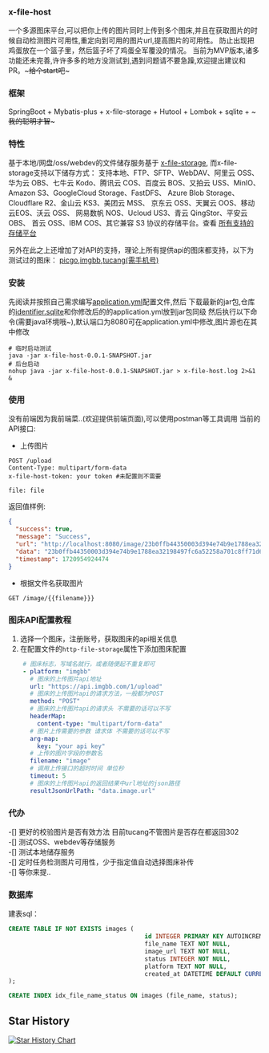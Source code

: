 ### x-file-host
一个多源图床平台,可以把你上传的图片同时上传到多个图床,并且在获取图片的时候自动检测图片可用性,重定向到可用的图片url,提高图片的可用性。
防止出现把鸡蛋放在一个篮子里，然后篮子坏了鸡蛋全军覆没的情况。
当前为MVP版本,诸多功能还未完善,许许多多的地方没测试到,遇到问题请不要急躁,欢迎提出建议和PR。~~~给个start吧~~~
### 框架
SpringBoot + Mybatis-plus + x-file-storage + Hutool + Lombok + sqlite + ~~~我的聪明才智~~~
### 特性
基于本地/网盘/oss/webdev的文件储存服务基于 [x-file-storage](https://x-file-storage.xuyanwu.cn/#/),
而x-file-storage支持以下储存方式：
支持本地、FTP、SFTP、WebDAV、阿里云 OSS、华为云 OBS、七牛云 Kodo、腾讯云 COS、百度云 BOS、又拍云 USS、MinIO、
Amazon S3、GoogleCloud Storage、FastDFS、 Azure Blob Storage、Cloudflare R2、金山云 KS3、美团云 MSS、
京东云 OSS、天翼云 OOS、移动 云EOS、沃云 OSS、 网易数帆 NOS、Ucloud US3、青云 QingStor、平安云 OBS、
首云 OSS、IBM COS、其它兼容 S3 协议的存储平台。查看 [所有支持的存储平台](https://x-file-storage.xuyanwu.cn/#/%E5%AD%98%E5%82%A8%E5%B9%B3%E5%8F%B0)

另外在此之上还增加了对API的支持，理论上所有提供api的图床都支持，以下为测试过的图床：
[picgo](http://www.picgo.net/),[imgbb](https://imgbb.com/login),[tucang(需手机号)](http://tucang.cc)
### 安装
先阅读并按照自己需求编写[application.yml](src%2Fmain%2Fresources%2Fapplication.yml)配置文件,然后
下载最新的jar包,仓库的[identifier.sqlite](identifier.sqlite)和你修改后的的application.yml放到jar包同级
然后执行以下命令(需要java环境哦~),默认端口为8080可在application.yml中修改,图片源也在其中修改

```shell
# 临时启动测试
java -jar x-file-host-0.0.1-SNAPSHOT.jar
# 后台启动
nohup java -jar x-file-host-0.0.1-SNAPSHOT.jar > x-file-host.log 2>&1 &
```
### 使用
没有前端因为我前端菜..(欢迎提供前端页面),可以使用postman等工具调用
当前的API接口:
- 上传图片
```http request
POST /upload
Content-Type: multipart/form-data
x-file-host-token: your token #未配置则不需要

file: file
```
返回值样例:
```json
{
  "success": true,
  "message": "Success",
  "url": "http://localhost:8080/image/23b0ffb44350003d394e74b9e1788ea32198497fc6a52258a701c8ff71d67ea5.png",
  "data": "23b0ffb44350003d394e74b9e1788ea32198497fc6a52258a701c8ff71d67ea5.png", 
  "timestamp": 1720954924474
}
```
- 根据文件名获取图片
```http request
GET /image/{{filename}}}
```
### 图床API配置教程
1. 选择一个图床，注册账号，获取图床的api相关信息
2. 在配置文件的`http-file-storage`属性下添加图床配置
```yml
    # 图床标志，写域名就行，或者随便起不重复即可
    - platform: "imgbb"
      # 图床的上传图片api地址
      url: "https://api.imgbb.com/1/upload"
      # 图床的上传图片api的请求方法，一般都为POST
      method: "POST"
      # 图床的上传图片api的请求头 不需要的话可以不写
      headerMap:
        content-type: "multipart/form-data"
      # 图片上传需要的参数 请求体 不需要的话可以不写
      arg-map:
        key: "your api key"
      # 上传的图片字段的参数名
      filename: "image"
      # 调用上传接口的超时时间 单位秒
      timeout: 5
      # 图床的上传图片api的返回结果中url地址的json路径
      resultJsonUrlPath: "data.image.url"
```

### 代办
-[] 更好的校验图片是否有效方法 目前tucang不管图片是否存在都返回302   
-[] 测试OSS、webdev等存储服务   
-[] 测试本地储存服务   
-[] 定时任务检测图片可用性，少于指定值自动选择图床补传  
-[] 等你来提..
### 数据库
建表sql：
```sql
CREATE TABLE IF NOT EXISTS images (
                                      id INTEGER PRIMARY KEY AUTOINCREMENT,
                                      file_name TEXT NOT NULL,
                                      image_url TEXT NOT NULL,
                                      status INTEGER NOT NULL,
                                      platform TEXT NOT NULL,
                                      created_at DATETIME DEFAULT CURRENT_TIMESTAMP
);

CREATE INDEX idx_file_name_status ON images (file_name, status);
```

## Star History

[![Star History Chart](https://api.star-history.com/svg?repos=RuiZhang-cn/x-file-host&type=Date)](https://star-history.com/#RuiZhang-cn/x-file-host&Date)
